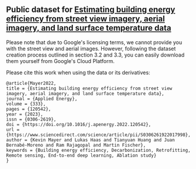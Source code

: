 ## Public dataset for [Estimating building energy efficiency from street view imagery, aerial imagery, and land surface temperature data](https://arxiv.org/pdf/2206.02270.pdf)

Please note that due to Google's licensing terms, we cannot provide you with the street view and aerial images. However, following the dataset creation process outlined in section 3.2 and 3.3, you can easily download them yourself from Google's Cloud Platform.

Please cite this work when using the data or its derivatives:

    @article{Mayer2022,
    title = {Estimating building energy efficiency from street view imagery, aerial imagery, and land surface temperature data},
    journal = {Applied Energy},
    volume = {333},
    pages = {120542},
    year = {2023},
    issn = {0306-2619},
    doi = {https://doi.org/10.1016/j.apenergy.2022.120542},
    url = {https://www.sciencedirect.com/science/article/pii/S0306261922017998},
    author = {Kevin Mayer and Lukas Haas and Tianyuan Huang and Juan Bernabé-Moreno and Ram Rajagopal and Martin Fischer},
    keywords = {Building energy efficiency, Decarbonization, Retrofitting, Remote sensing, End-to-end deep learning, Ablation study}
    }

